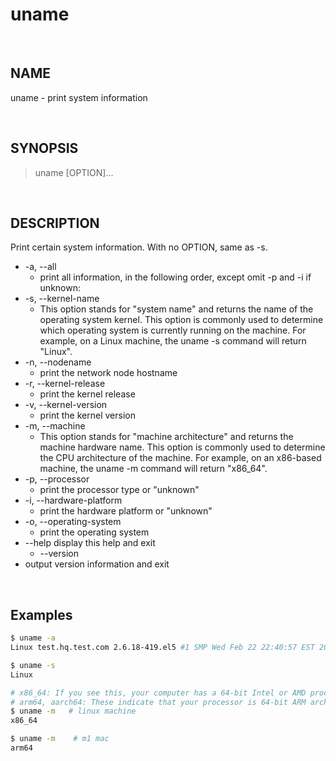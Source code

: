 # uname

<br>

## NAME

uname - print system information

<br>

## SYNOPSIS

> uname [OPTION]...

<br>

## DESCRIPTION

Print certain system information.  With no OPTION, same as -s.

- -a, --all
  - print all information, in the following order, except omit -p and -i if unknown:
- -s, --kernel-name
  - This option stands for "system name" and returns the name of the operating system kernel. This option is commonly used to determine which operating system is currently running on the machine. For example, on a Linux machine, the uname -s command will return "Linux".
- -n, --nodename
  - print the network node hostname
- -r, --kernel-release
  - print the kernel release
- -v, --kernel-version
  - print the kernel version
- -m, --machine
  - This option stands for "machine architecture" and returns the machine hardware name. This option is commonly used to determine the CPU architecture of the machine. For example, on an x86-based machine, the uname -m command will return "x86_64".
- -p, --processor
  - print the processor type or "unknown"
- -i, --hardware-platform
  - print the hardware platform or "unknown"
- -o, --operating-system
  - print the operating system
- --help display this help and exit
  - --version
- output version information and exit

<br>

## Examples

```bash
$ uname -a
Linux test.hq.test.com 2.6.18-419.el5 #1 SMP Wed Feb 22 22:40:57 EST 2017 x86_64 x86_64 x86_64 GNU/Linux

$ uname -s
Linux

# x86_64: If you see this, your computer has a 64-bit Intel or AMD processor, which is not ARM-based.
# arm64, aarch64: These indicate that your processor is 64-bit ARM architecture. The M1 Macs, released by Apple in 2020, use Apple's own M1 chips, which are based on ARM architecture.
$ uname -m   # linux machine
x86_64

$ uname -m    # m1 mac 
arm64
```
